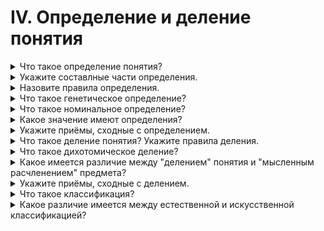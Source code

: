 # IV. Определение и деление понятия

<details>
  <summary>Что такое определение понятия?</summary>

  Определение понятия есть тоакое логическое действие, в процессе которого раскрывается содержаие понятия.

</details>

<details>
  <summary>Укажите составлные части определения.</summary>

  Определение состоит из двух основных частей: определяемого понятия и определяющего понятия.

</details>

<details>
  <summary>Назовите правила определения.</summary>

  1. Определение должно быть соразмерным.
  2. Определение не должно делать круга.
  3. Определение не должно быть отрицательным.
  4. Определение должно быть ячным четким, не допускающим двусмысленных или метафорических выражений.

</details>

<details>
  <summary>Что такое генетическое определение?</summary>

  Генетическое определение - это такоей вид определения, который указывает на происхождение определяемого предмета.

</details>

<details>
  <summary>Что такое номинальное определение?</summary>

  Номинальное определение - это разъяснение смысла слова, имени, выражающего данное понятие.

</details>

<details>
  <summary>Какое значение имеют определения?</summary>

  Определить понятие значит вскрыть его содержание, тоесть указать существенные признаки которые являются отражением коренных свойств предметов.

</details>

<details>
  <summary>Укажите приёмы, сходные с определением.</summary>

  1. Указание - самый простой приём ознакомления с предметом, который непосредственно нами воспринимается.
  2. Описание представляет собой перечисление ряда признаков единичного предмета, вида какого-либо животного или растения.
  3. Характеристика указывает некоторые отличительные признаки предмета.
  4. Сравнение по своей внешней форме нередко бывает похоже на определение, однако сравнение нельзя смешивать с определением.
  5. Различение - это разновидность сравнения.

</details>

<details>
  <summary>Что такое деление понятия? Укажите правила деления.</summary>
</details>

<details>
  <summary>Что такое дихотомическое деление?</summary>
</details>

<details>
  <summary>Какое имеется различие между "делением" понятия и "мысленным расчленением" предмета?</summary>
</details>

<details>
  <summary>Укажите приёмы, сходные с делением.</summary>
</details>

<details>
  <summary>Что такое классификация?</summary>
</details>

<details>
  <summary>Какое различие имеется между естественной и искусственной классификацией?</summary>
</details>
